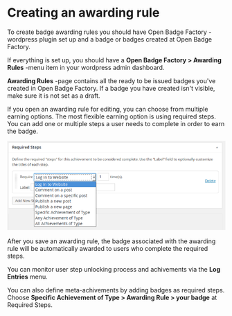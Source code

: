 # Creating an awarding rule

To create badge awarding rules you should have Open Badge Factory -wordpress plugin set up and a badge or badges created at Open Badge Factory.

If everything is set up, you should have a **Open Badge Factory > Awarding Rules** -menu item in your wordpress admin dashboard.

**Awarding Rules** -page contains all the ready to be issued badges you've created in Open Badge Factory. If a badge you have created isn't visible, make sure it is not set as a draft.

If you open an awarding rule for editing, you can choose from multiple earning options. The most flexible earning option is using required steps. You can add one or multiple steps a user needs to complete in order to earn the badge.

![Required steps](wp_plugin_steps.png "Required steps")

After you save an awarding rule, the badge associated with the awarding rule will be automatically awarded to users who complete the required steps.

You can monitor user step unlocking process and achivements via the **Log Entries** menu.

You can also define meta-achivements by adding badges as required steps. Choose **Specific Achievement of Type > Awarding Rule > your badge** at Required Steps.